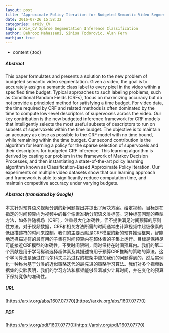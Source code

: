 ```yaml
---
layout: post
title: "Approximate Policy Iteration for Budgeted Semantic Video Segmentation"
date: 2016-07-26 15:58:32
categories: arXiv_CV
tags: arXiv_CV Sparse Segmentation Inference Classification
author: Behrooz Mahasseni, Sinisa Todorovic, Alan Fern
mathjax: true
---
```


* content
{:toc}

##### Abstract
This paper formulates and presents a solution to the new problem of budgeted semantic video segmentation. Given a video, the goal is to accurately assign a semantic class label to every pixel in the video within a specified time budget. Typical approaches to such labeling problems, such as Conditional Random Fields (CRFs), focus on maximizing accuracy but do not provide a principled method for satisfying a time budget. For video data, the time required by CRF and related methods is often dominated by the time to compute low-level descriptors of supervoxels across the video. Our key contribution is the new budgeted inference framework for CRF models that intelligently selects the most useful subsets of descriptors to run on subsets of supervoxels within the time budget. The objective is to maintain an accuracy as close as possible to the CRF model with no time bound, while remaining within the time budget. Our second contribution is the algorithm for learning a policy for the sparse selection of supervoxels and their descriptors for budgeted CRF inference. This learning algorithm is derived by casting our problem in the framework of Markov Decision Processes, and then instantiating a state-of-the-art policy learning algorithm known as Classification-Based Approximate Policy Iteration. Our experiments on multiple video datasets show that our learning approach and framework is able to significantly reduce computation time, and maintain competitive accuracy under varying budgets.

##### Abstract (translated by Google)
本文针对预算语义视频分割的新问题提出并提出了解决方案。给定视频，目标是在指定的时间预算内为视频中的每个像素准确分配语义类标签。这种标签问题的典型方法，如条件随机场（CRF），注重最大化准确性，但不提供满足时间预算的原则性方法。对于视频数据，CRF和相关方法所需的时间通常由计算视频中超级像素的低级描述符的时间来控制。我们的主要贡献是CRF模型的新的预算推理框架，智能地选择描述符的最有用的子集在时间预算内在超体素的子集上运行。目标是保持尽可能接近CRF模型的准确性，不受时间限制，同时保持在时间预算内。我们的第二个贡献是用于学习稀疏选择超体素及其描述符用于预算CRF推断的策略的算法。这个学习算法是通过在马尔科夫决策过程的框架中施加我们的问题得到的，然后实例化一种称为基于分类的近似策略迭代的最先进的策略学习算法。我们对多个视频数据集的实验表明，我们的学习方法和框架能够显着减少计算时间，并在变化的预算下保持竞争的准确性。

##### URL
[https://arxiv.org/abs/1607.07770](https://arxiv.org/abs/1607.07770)

##### PDF
[https://arxiv.org/pdf/1607.07770](https://arxiv.org/pdf/1607.07770)

